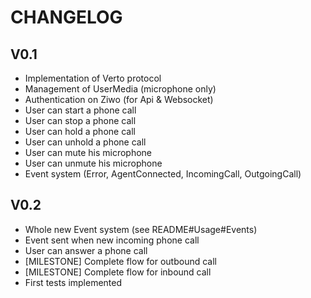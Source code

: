 # CHANGELOG

## V0.1

 * Implementation of Verto protocol
 * Management of UserMedia (microphone only)
 * Authentication on Ziwo (for Api & Websocket)
 * User can start a phone call
 * User can stop a phone call
 * User can hold a phone call
 * User can unhold a phone call
 * User can mute his microphone
 * User can unmute his microphone
 * Event system (Error, AgentConnected, IncomingCall, OutgoingCall)

## V0.2

 * Whole new Event system (see README#Usage#Events)
 * Event sent when new incoming phone call
 * User can answer a phone call
 * [MILESTONE] Complete flow for outbound call
 * [MILESTONE] Complete flow for inbound call
 * First tests implemented
